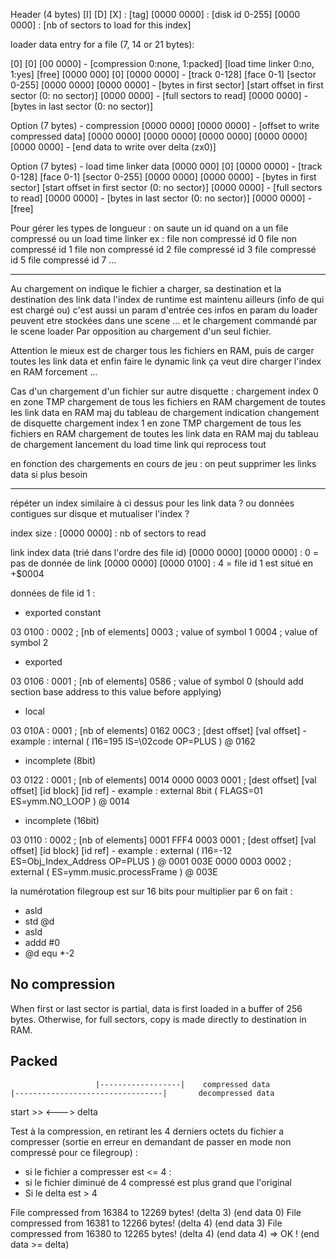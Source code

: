 Header (4 bytes)
[I] [D] [X] : [tag]
[0000 0000] : [disk id 0-255]
[0000 0000] : [nb of sectors to load for this index]

loader data entry for a file (7, 14 or 21 bytes):

[0] [0] [00 0000] - [compression 0:none, 1:packed] [load time linker 0:no, 1:yes] [free]
[0000 000] [0] [0000 0000] - [track 0-128] [face 0-1] [sector 0-255]
[0000 0000] [0000 0000] - [bytes in first sector] [start offset in first sector (0: no sector)]
[0000 0000] - [full sectors to read]
[0000 0000] - [bytes in last sector (0: no sector)]

Option (7 bytes) - compression
[0000 0000] [0000 0000] - [offset to write compressed data]
[0000 0000] [0000 0000] [0000 0000] [0000 0000] [0000 0000] - [end data to write over delta (zx0)]

Option (7 bytes) - load time linker data
[0000 000] [0] [0000 0000] - [track 0-128] [face 0-1] [sector 0-255]
[0000 0000] [0000 0000] - [bytes in first sector] [start offset in first sector (0: no sector)]
[0000 0000] - [full sectors to read]
[0000 0000] - [bytes in last sector (0: no sector)]
[0000 0000] - [free]

Pour gérer les types de longueur : on saute un id quand on a un file compressé ou un load time linker
ex :
file non compressé id 0
file non compressé id 1
file non compressé id 2
file compressé id 3
file compressé id 5
file compressé id 7
...

-----------------------------------------------------------------
Au chargement on indique le fichier a charger, sa destination et la destination des link data
l'index de runtime est maintenu ailleurs (info de qui est chargé ou) c'est aussi un param d'entrée
ces infos en param du loader peuvent etre stockées dans une scene ... et le chargement commandé par le scene loader
Par opposition au chargement d'un seul fichier.

Attention le mieux est de charger tous les fichiers en RAM, puis de carger toutes les link data et enfin faire le dynamic link
ça veut dire charger l'index en RAM forcement ...

Cas d'un chargement d'un fichier sur autre disquette : 
chargement index 0 en zone TMP
chargement de tous les fichiers en RAM
chargement de toutes les link data en RAM
maj du tableau de chargement
indication changement de disquette
chargement index 1 en zone TMP
chargement de tous les fichiers en RAM
chargement de toutes les link data en RAM
maj du tableau de chargement
lancement du load time link qui reprocess tout

en fonction des chargements en cours de jeu : on peut supprimer les links data si plus besoin

-----------------------------------------------------------------

répéter un index similaire à ci dessus pour les link data ?
ou données contigues sur disque et mutualiser l'index ?

index size :
[0000 0000] : nb of sectors to read

link index data (trié dans l'ordre des file id)
[0000 0000] [0000 0000] : 0 = pas de donnée de link
[0000 0000] [0000 0100] : 4 = file id 1 est situé en +$0004

données de file id 1 :

- exported constant

03 0100 :    0002                             ; [nb of elements]
             0003                             ; value of symbol 1
             0004                             ; value of symbol 2

- exported

03 0106 :    0001                             ; [nb of elements]
             0586                             ; value of symbol 0 (should add section base address to this value before applying)
             
- local
            
03 010A :    0001                             ; [nb of elements]
             0162 00C3                        ; [dest offset] [val offset] - example : internal ( I16=195 IS=\02code OP=PLUS ) @ 0162

- incomplete (8bit)
             
03 0122 :    0001                             ; [nb of elements]
             0014 0000 0003 0001              ; [dest offset] [val offset] [id block] [id ref] - example : external 8bit ( FLAGS=01 ES=ymm.NO_LOOP ) @ 0014

- incomplete (16bit)
             
03 0110 :    0002                             ; [nb of elements]
             0001 FFF4 0003 0001              ; [dest offset] [val offset] [id block] [id ref] - example : external ( I16=-12 ES=Obj_Index_Address OP=PLUS ) @ 0001
             003E 0000 0003 0002              ;                                                            external ( ES=ymm.music.processFrame ) @ 003E



la numérotation filegroup est sur 16 bits
pour multiplier par 6 on fait :
- asld
- std @d
- asld
- addd #0
- @d equ *-2

No compression
--------------
When first or last sector is partial, data is first loaded in a buffer of 256 bytes.
Otherwise, for full sectors, copy is made directly to destination in RAM.

Packed
------

                       |------------------|    compressed data
    |---------------------------------|       decompressed data
  start >>                            <--->
                                      delta

Test à la compression, en retirant les 4 derniers octets du fichier a compresser (sortie en erreur en demandant de passer en mode non compressé pour ce filegroup) :
- si le fichier a compresser est <= 4 : 
- si le fichier diminué de 4 compressé est plus grand que l'original
- Si le delta est > 4

File compressed from 16384 to 12269 bytes! (delta 3) (end data 0)
File compressed from 16381 to 12266 bytes! (delta 4) (end data 3)
File compressed from 16380 to 12265 bytes! (delta 4) (end data 4) => OK ! (end data >= delta)

